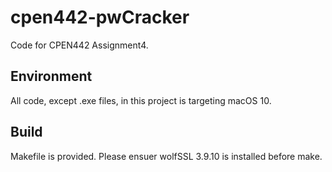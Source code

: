 # cpen442-pwCracker
Code for CPEN442 Assignment4.

## Environment
All code, except .exe files, in this project is targeting macOS 10.

## Build
Makefile is provided.
Please ensuer wolfSSL 3.9.10 is installed before make.
